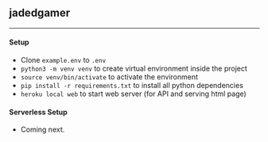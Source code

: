 ## jadedgamer
---

#### Setup

* Clone `example.env` to `.env`
* `python3 -m venv venv` to create virtual environment inside the project
* `source venv/bin/activate` to activate the environment
* `pip install -r requirements.txt` to install all python dependencies
* `heroku local web` to start web server (for API and serving html page)

#### Serverless Setup
* Coming next.
